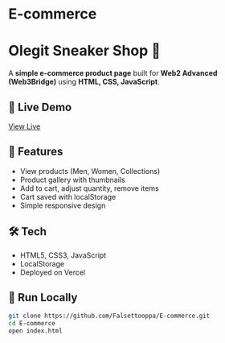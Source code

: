 # E-commerce
# Olegit Sneaker Shop 👟

A **simple e-commerce product page** built for **Web2 Advanced (Web3Bridge)** using **HTML, CSS, JavaScript**.

## 🚀 Live Demo

[View Live](https://ecommerce-three-nu-55.vercel.app)

## 📌 Features

- View products (Men, Women, Collections)
- Product gallery with thumbnails
- Add to cart, adjust quantity, remove items
- Cart saved with localStorage
- Simple responsive design

## 🛠 Tech

- HTML5, CSS3, JavaScript
- LocalStorage
- Deployed on Vercel

## 📂 Run Locally

```bash
git clone https://github.com/Falsettooppa/E-commerce.git
cd E-commerce
open index.html
